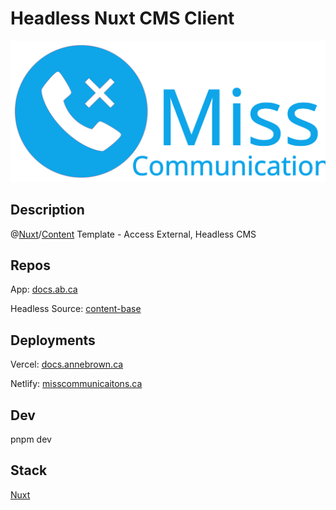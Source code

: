 # Headless Nuxt CMS Client

![Logo](/src/public/logo-w-text.svg)

## Description

@[Nuxt](https://nuxt.com/)/[Content](https://content.nuxt.com/) Template - Access External, Headless CMS

## Repos

App: [docs.ab.ca](https://github.com/annebrown/docs.ab.ca)

Headless Source: [content-base](https://github.com/annebrown/content-base)

## Deployments

Vercel: [docs.annebrown.ca](https://docs.annebrown.ca)

Netlify: [misscommunicaitons.ca](https://www.misscommunications.ca)

## Dev

pnpm dev

## Stack

[Nuxt](https://nuxt.com/)
